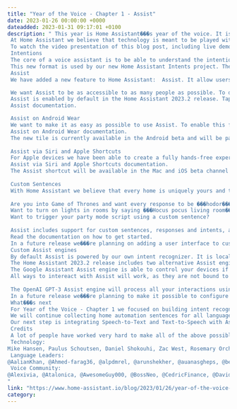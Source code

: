 ```yaml
---
title: "Year of the Voice - Chapter 1 - Assist"
date: 2023-01-26 00:00:00 +0000
dateadded: 2023-01-31 09:17:01 +0100
description: " This year is Home Assistant���s year of the voice. It is our goal for 2023 to let users control Home Assistant in their own language. Today, one month into 2023, we start our first chapter. 
 At Home Assistant we believe that technology is meant to be played with, and projects should be usable as soon as possible. Together with the community we can then iterate and refine. That���s why today, we���re delivering a basic experience for 22 languages to interact with Home Assistant. Oh, and we are also releasing some fun stuff that we cooked up along the way. 
 To watch the video presentation of this blog post, including live demos, check the recording of our live stream. 
 Intentions 
 The core of a voice assistant is to be able to understand the intention of a spoken sentence. What is it the user wants to do? To extract these intentions we created our own template sentence matching format and intent recognizer named Hassil. 
 This new format is used by our new Home Assistant Intents project. The goal of this project is to collect home automation sentences in every possible language. Since it���s start a month ago, we have had 112 people contribute. The project now supports 22 languages and 14 more are in progress. 
 Assist 
 We have added a new feature to Home Assistant:  Assist. It allow users to use natural language to control Home Assistant. It is powered by Hassil and the sentences from the Home Assistant Intent project. 

 We want Assist to be as accessible to as many people as possible. To do this, we made it work without requiring extra hardware ��� just update to Home Assistant 2023.2 and you can start! Through a combination of smart algorithms combined with sheer brute force (we are collecting a lot of sentences), we have been able to make a system that works for most common sentences. Support for more powerful, AI-powered, intent recognizers might come in the future as an opt-in feature. 
 Assist is enabled by default in the Home Assistant 2023.2 release. Tap the new Assist icon  at the top right of the dashboard to use it. 
 Assist documentation. 

 Assist on Android Wear 
 We want to make it as easy as possible to use Assist. To enable this for Android users, we have added a new tile to the Android Wear app. A simple swipe from the clock face will show the assist button and allows you to send voice commands. 
 Assist on Android Wear documentation. 
 The new tile is currently available in the Android beta and will be part of the next Android release. 
  
 Assist via Siri and Apple Shortcuts 
 For Apple devices we have been able to create a fully hands-free experience by integrating with Siri. This is powered by a new Apple Shortcut action called Assist, which is part of the Home Assistant app. This shortcut action can also be manually triggered from your Mac taskbar, iPhone home screen or Apple Watch complication. We have two ready-made shortcuts that users can import from the documentation with a single tap to unlock these features. 
 Assist via Siri and Apple Shortcuts documentation. 
 The Assist shortcut will be available in the Mac and iOS beta channel today and will be part of the next release for iOS and Mac. 
  
 Custom Sentences 
 With Home Assistant we believe that every home is uniquely yours and that technology should adapt to you, not the other way around. That���s why we have architected Home Assistant to allow users to extensively customize their experience. Our Assist feature is no different. 
 
 Are you into Game of Thrones and want every response to be ���hodor���? 
 Want to turn on lights in rooms by saying ���Hocus pocus living room���? 
 Want to trigger your party mode script using a custom sentence? 
 
 Assist includes support for custom sentences, responses and intents, allowing you to achieve all of the above, and more. We���ve designed the custom sentence format in a way that it can be easily shared with the community. 
 Read the documentation on how to get started. 
 In a future release we���re planning on adding a user interface to customize and import sentences. 
 Custom Assist engines 
 By default Assist is powered by our own intent recognizer. It is local but it���s limited to controlling devices. Maybe you want to be able to ask more wide-range queries or you are looking for a conversational AI that will make up responses and present it as the truth. For such cases the Assist feature supports swapping out its engine that handles all Assist interactions. 
 The Home Assistant 2023.2 release includes two alternative Assist engines that you can enable: Google Assistant and OpenAI GPT-3. 
 The Google Assistant Assist engine is able to control your devices if you have linked up your Home Assistant instance to Google Assistant. 
 All ways to intereact with Assist will work, as they are not bound to the the Assist engine that is being used. So if you ever wanted to use Google Assistant on your HomePod, now you can ���� 
  
 The OpenAI GPT-3 Assist engine will process all your interactions using GPT-3, a sibling of the infamous ChatGPT. It is not able to control your house or help you automate your house. Anything you ask it may or may not be factually correct. But it can be fun! 
 In a future release we���re planning to make it possible to configure multiple Assist engines to handle interactions. 
 What���s next 
 For Year of the Voice - Chapter 1 we focused on building intent recognition into Home Assistant while relying on Google and Apple to do the hard parts (speech recognition). This allowed us the fastest path to get something to the community to play with. 
 We will continue collecting home automation sentences for all languages (anyone can help!). Updates will be included with every major release of Home Assistant. 
 Our next step is integrating Speech-to-Text and Text-to-Speech with Assist. We don���t have a timeline yet when that will be ready. Stay tuned! 
 Credits 
 A lot of people have worked very hard to make all of the above possible. 
 Technology:
Mike Hansen, Paulus Schoutsen, Daniel Shokouhi, Zac West, Rosemary Orchard, Tronikos 
 Language Leaders:
@AalianKhan, @Ahmed-farag36, @alpdmrel, @arunshekher, @auanasgheps, @benjaminlecouteux, @bluefoxlee, @cibernox, @cvladan, @davefx, @dinhchinh82, @dsimop, @duhow, @easterapps, @ErnestStaug, @fadamsen, @flexy2dd, @gabimarchidan, @haim-b, @halecivo, @HepoH3, @hertzg, @hristo-atanasov, @huusissa, @joaorgoncalves, @larsdunemark, @leranp, @LubosKadasi, @makstech, @mojikosu, @MTrab, @nagyrobi, @schizza, @Scorpoon, @skynetua, @spuljko, @tetele, @TheFes, @Uriziel01, @xraver, @zubir2k 
 Voice Community:
@Alexivia, @Atalonica, @AwesomeGuy000, @BossNeo, @CedricFinance, @Davidsoff, @EmilZackrisson, @FragMenthor, @InfiniteBed, @Kalma-House, @Licmeth, @Marlo461, @N3rdix, @Nismonx, @Robin-St, @TaQuangTien, @ThomDietrich, @TomaszPilch, @Wojciechgc, @alessandroias, @bemble, @berendhaan, @dejan2101, @dependabot[@bot], @dobromir-hristov, @frenck, @hugovsky, @iddiek, @jfisbein, @jharrvis, @jorclaret, @kamildoleglo, @kblin, @khymmera, @kroimon, @lellky, @ludeeus, @lukahra, @lunmay, @mardito, @martindybal, @mib1185, @michaelmior, @orrc, @pckahrs, @piitaya, @pmentis, @poltalashka, @rPonuganti, @rechin304, @relust, @rickydg, @rpochot, @rrakso, @rumbu13, @sanyatuning, @tasmin, @thecode, @waltlillyman, @witold-gren, @x15pa3ck15x, @yuvalabou 
"
link: "https://www.home-assistant.io/blog/2023/01/26/year-of-the-voice-chapter-1/"
category:
---
```

